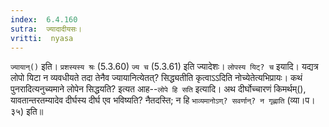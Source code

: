 ```yaml
---
index:  6.4.160
sutra:  ज्यादादीयसः।
vritti:  nyasa
---
```


`ज्यायान्()` इति। `प्रशस्यस्य श्रः` (5.3.60) `ज्य च` (5.3.61) इति ज्यादेशः। `लोपस्य यिट्? च` इयादि। यद्यत्र लोपो यिटा न व्यवधीयते तदा तेनैव ज्यायानित्येतत्? सिद्ध्यतीति कृत्वाऽ‌ऽदिति नोच्येतेत्यभिप्रायः। कथं पुनरादित्यनुच्यमाने लोपेन सिद्धयति? इत्यत आह--`लोपे हि सति` इत्यादि। अथ दीर्घोच्चारणं किमर्थम्(), यावतान्तरतम्यादेव दीर्घस्य दीर्घ एव भविष्यति? नैतदस्ति; न हि `भाव्यमानोऽण्? सवर्णान्? न गृह्णाति` (व्या।प।३५) इति॥
